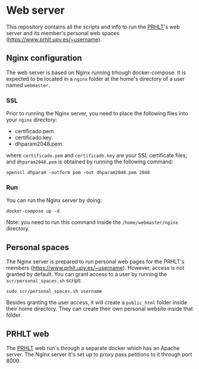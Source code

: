 # Web server
This repository contains all the scripts and info to run the [PRHLT](https://www.prhlt.upv.es/)'s web server and its member's personal web spaces (https://www.prhlt.upv.es/~username).

## Nginx configuration
The web server is based on Nginx running trhough docker-compose. It is expected to be located in a `nginx` folder at the home's directory of a user named `webmaster`.

### SSL
Prior to running the Nginx server, you need to place the following files into your `nginx` directory:

* certificado.pem.
* certificado.key.
* dhparam2048.pem.

where `certificado.pem` and `certificado.key` are your SSL certificate files; and `dhparam2048.pem` is obtained by running the following command:

```
openssl dhparam -outform pem -out dhparam2048.pem 2048
```

### Run
You can run the Nginx server by doing:

```
docker-compose up -d
```

Note: you need to run this command inside the `/home/webmaster/nginx` directory.

## Personal spaces
The Nginx server is prepared to run personal web pages for the PRHLT's members (https://www.prhlt.upv.es/~username). However, access is not granted by default. You can grant access to a user by running the `scr/personal_spaces.sh` script:

```
sudo scr/personal_spaces.sh username
```

Besides granting the user access, it will create a `public_html` folder inside their home directory. They can create their own personal website inside that folder.

## PRHLT web
The [PRHLT](https://www.prhlt.upv.es/) web run's through a separate docker which has an Apache server. The Nginx server it's set up to proxy pass petitions to it through port 8000.

